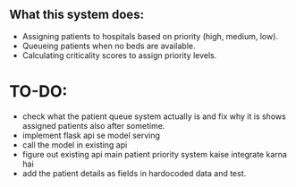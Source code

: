 

## What this system does:

* Assigning patients to hospitals based on priority (high, medium, low).
* Queueing patients when no beds are available.
* Calculating criticality scores to assign priority levels.

# TO-DO:

* check what the patient queue system actually is and fix why it is shows assigned patients also after sometime.
* implement flask api se model serving
* call the model in existing api
* figure out existing api main patient priority system kaise integrate karna hai
* add the patient details as fields in hardocoded data and test.


